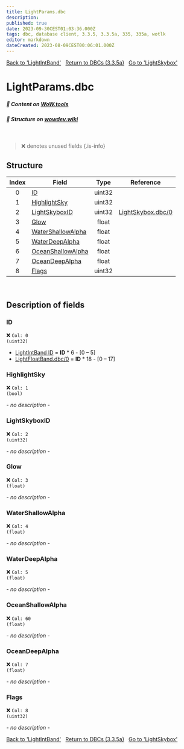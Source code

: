 ```yaml
---
title: LightParams.dbc
description:
published: true
date: 2023-09-30CEST01:03:36.000Z
tags: dbc, database client, 3.3.5, 3.3.5a, 335, 335a, wotlk
editor: markdown
dateCreated: 2023-08-09CEST00:06:01.000Z
---
```

<a href="https://trinitycore.info/files/DBC/335/lightintband" class="mt-5 v-btn v-btn--depressed v-btn--flat v-btn--outlined theme--light v-size--default darkblue--text text--lighten-3"><span class="v-btn__content"><i aria-hidden="true" class="v-icon notranslate v-icon--left mdi mdi-arrow-left theme--light"></i><span>Back to 'LightIntBand'</span></span></a>&nbsp;&nbsp;&nbsp;<a href="https://trinitycore.info/files/DBC/335/DBC" class="mt-5 v-btn v-btn--depressed v-btn--flat v-btn--outlined theme--light v-size--default darkblue--text text--lighten-3"><span class="v-btn__content"><i aria-hidden="true" class="v-icon notranslate v-icon--left mdi mdi-home-outline theme--light"></i><span>Return to DBCs (3.3.5a)</span></span></a>&nbsp;&nbsp;&nbsp;<a href="https://trinitycore.info/files/DBC/335/lightskybox" class="mt-5 v-btn v-btn--depressed v-btn--flat v-btn--outlined theme--light v-size--default darkblue--text text--lighten-3"><span class="v-btn__content"><span>Go to 'LightSkybox'</span><i aria-hidden="true" class="v-icon notranslate v-icon--right mdi mdi-arrow-right theme--light"></i></span></a>

# LightParams.dbc
##### :open_book: Content on [WoW.tools](https://wow.tools/dbc/?dbc=lightparams&build=3.3.5.12340)
##### :pencil: Structure on [wowdev.wiki](https://wowdev.wiki/DB/LightParams)
&nbsp;

> :x: denotes unused fields
{.is-info}


## Structure

| Index | Field | Type | Reference |
| :---: | --- | :---: | --- |
| 0 | [ID](#id-alt) | uint32 |  |
| 1 | [HighlightSky](#highlightsky) | uint32 |  |
| 2 | [LightSkyboxID](#lightskyboxid) | uint32 | [LightSkybox.dbc/0](/files/DBC/335/lightskybox#id-alt) |
| 3 | [Glow](#glow) | float |  |
| 4 | [WaterShallowAlpha](#watershallowalpha) | float |  |
| 5 | [WaterDeepAlpha](#waterdeepalpha) | float |  |
| 6 | [OceanShallowAlpha](#oceanshallowalpha) | float |  |
| 7 | [OceanDeepAlpha](#oceandeepalpha) | float |  |
| 8 | [Flags](#flags) | uint32 |  |
&nbsp;
## Description of fields

### ID <!-- {#id-alt} -->
:x: <code>Col: 0 (uint32)</code>

* [LightIntBand ID](/files/DBC/335/lightintband#id-alt) = **ID** \* 6 - [0 &ndash; 5]
* [LightFloatBand.dbc/0](/files/DBC/335/lightfloatband#id-alt) = **ID** \* 18 - [0 &ndash; 17]
&nbsp;

### HighlightSky
:x: <code>Col: 1 (bool)</code>

*- no description -*
&nbsp;

### LightSkyboxID
:x: <code>Col: 2 (uint32)</code>

*- no description -*
&nbsp;

### Glow
:x: <code>Col: 3 (float)</code>

*- no description -*
&nbsp;

### WaterShallowAlpha
:x: <code>Col: 4 (float)</code>

*- no description -*
&nbsp;

### WaterDeepAlpha
:x: <code>Col: 5 (float)</code>

*- no description -*
&nbsp;

### OceanShallowAlpha
:x: <code>Col: 60 (float)</code>

*- no description -*
&nbsp;

### OceanDeepAlpha
:x: <code>Col: 7 (float)</code>

*- no description -*
&nbsp;

### Flags
:x: <code>Col: 8 (uint32)</code>

*- no description -*
&nbsp;

<a href="https://trinitycore.info/files/DBC/335/lightintband" class="mt-5 v-btn v-btn--depressed v-btn--flat v-btn--outlined theme--light v-size--default darkblue--text text--lighten-3"><span class="v-btn__content"><i aria-hidden="true" class="v-icon notranslate v-icon--left mdi mdi-arrow-left theme--light"></i><span>Back to 'LightIntBand'</span></span></a>&nbsp;&nbsp;&nbsp;<a href="https://trinitycore.info/files/DBC/335/DBC" class="mt-5 v-btn v-btn--depressed v-btn--flat v-btn--outlined theme--light v-size--default darkblue--text text--lighten-3"><span class="v-btn__content"><i aria-hidden="true" class="v-icon notranslate v-icon--left mdi mdi-home-outline theme--light"></i><span>Return to DBCs (3.3.5a)</span></span></a>&nbsp;&nbsp;&nbsp;<a href="https://trinitycore.info/files/DBC/335/lightskybox" class="mt-5 v-btn v-btn--depressed v-btn--flat v-btn--outlined theme--light v-size--default darkblue--text text--lighten-3"><span class="v-btn__content"><span>Go to 'LightSkybox'</span><i aria-hidden="true" class="v-icon notranslate v-icon--right mdi mdi-arrow-right theme--light"></i></span></a>
